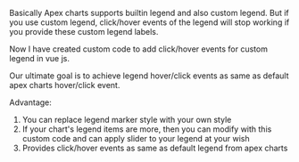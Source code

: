 Basically Apex charts supports builtin legend and also custom legend. But if you use custom legend, click/hover events of the legend will stop working if you provide these custom legend labels.

Now I have created custom code to add click/hover events for custom legend in vue js.

Our ultimate goal is to achieve legend hover/click events as same as default apex charts hover/click event.

Advantage:

1. You can replace legend marker style with your own style
2. If your chart's legend items are more, then you can modify with this custom code and can apply slider to your legend at your wish
3. Provides click/hover events as same as default legend from apex charts
